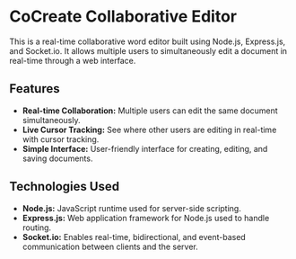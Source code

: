 # CoCreate Collaborative Editor

This is a real-time collaborative word editor built using Node.js, Express.js, and Socket.io. It allows multiple users to simultaneously edit a document in real-time through a web interface.

## Features

- **Real-time Collaboration:** Multiple users can edit the same document simultaneously.
- **Live Cursor Tracking:** See where other users are editing in real-time with cursor tracking.
- **Simple Interface:** User-friendly interface for creating, editing, and saving documents.

## Technologies Used

- **Node.js:** JavaScript runtime used for server-side scripting.
- **Express.js:** Web application framework for Node.js used to handle routing.
- **Socket.io:** Enables real-time, bidirectional, and event-based communication between clients and the server.
